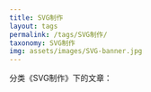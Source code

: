 ```yaml
---
title: SVG制作
layout: tags
permalink: /tags/SVG制作/
taxonomy: SVG制作
img: assets/images/SVG-banner.jpg
---
```


分类《SVG制作》下的文章：